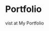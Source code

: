 <h1>Portfolio</h1>

vist at <a target="_blank" src="https://abdullahaldot22.github.io/portfolio">My Portfolio</a>

 
 
